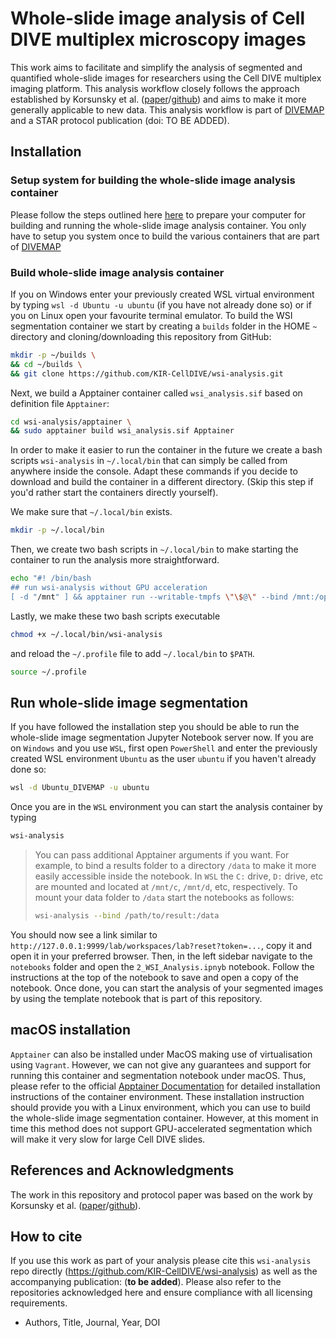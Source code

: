 # Whole-slide image analysis of Cell DIVE multiplex microscopy images

This work aims to facilitate and simplify the analysis of segmented and quantified whole-slide images for researchers using the Cell DIVE multiplex imaging platform. This analysis workflow closely follows the approach established by Korsunsky et al. ([paper](https://doi.org/10.1016%2Fj.medj.2022.05.002)/[github](https://github.com/immunogenomics/fibroblastatlas2022)) and aims to make it more generally applicable to new data. This analysis workflow is part of [DIVEMAP](https://github.com/KIR-CellDIVE/DIVE-MAP) and a STAR protocol publication (doi: TO BE ADDED).

## Installation

### Setup system for building the whole-slide image analysis container
Please follow the steps outlined here [here](https://github.com/KIR-CellDIVE/wsi-analysis) to prepare your computer for building and running the whole-slide image analysis container. You only have to setup you system once to build the various containers that are part of [DIVEMAP](https://github.com/KIR-CellDIVE/DIVE-MAP)

### Build whole-slide image analysis container

If you on Windows enter your previously created WSL virtual environment by typing `wsl -d Ubuntu -u ubuntu` (if you have not already done so) or if you on Linux open your favourite terminal emulator. To build the WSI segmentation container we start by creating a `builds` folder in the HOME `~` directory and cloning/downloading this repository from GitHub: 


```bash
mkdir -p ~/builds \
&& cd ~/builds \
&& git clone https://github.com/KIR-CellDIVE/wsi-analysis.git
```
Next, we build a Apptainer container called `wsi_analysis.sif` based on definition file `Apptainer`:

```bash
cd wsi-analysis/apptainer \
&& sudo apptainer build wsi_analysis.sif Apptainer
```

In order to make it easier to run the container in the future we create a bash scripts `wsi-analysis` in `~/.local/bin` that can simply be called from anywhere inside the console. Adapt these commands if you decide to download and build the container in a different directory. (Skip this step if you'd rather start the containers directly yourself). 

We make sure that `~/.local/bin` exists.
```bash
mkdir -p ~/.local/bin
```
Then, we create two bash scripts in `~/.local/bin` to make starting the container to run the analysis more straightforward.


```bash
echo "#! /bin/bash
## run wsi-analysis without GPU acceleration
[ -d "/mnt" ] && apptainer run --writable-tmpfs \"\$@\" --bind /mnt:/opt/analysis/drives --bind /:/opt/analysis/host $HOME/builds/wsi-analysis/apptainer/wsi_analysis.sif || apptainer run --writable-tmpfs \"\$@\" --bind /:/opt/analysis/host $HOME/builds/wsi-analysis/apptainer/wsi_analysis.sif" > ~/.local/bin/wsi-analysis
```
Lastly, we make these two bash scripts executable

```bash
chmod +x ~/.local/bin/wsi-analysis
```
and reload the `~/.profile` file to add `~/.local/bin` to `$PATH`.
```bash
source ~/.profile
```



## Run whole-slide image segmentation

If you have followed the installation step you should be able to run the whole-slide image segmentation Jupyter Notebook server now. If you are on `Windows` and you use `WSL`, first open `PowerShell` and enter the previously created WSL environment `Ubuntu` as the user `ubuntu` if you haven't already done so:

```bash
wsl -d Ubuntu_DIVEMAP -u ubuntu
```

Once you are in the `WSL` environment you can start the analysis container by typing
```bash
wsi-analysis
```

> You can pass additional Apptainer arguments if you want. For example, to bind a results folder to a directory `/data` to make it more easily accessible inside the notebook. In `WSL` the `C:` drive, `D:` drive, etc are mounted and located at `/mnt/c`, `/mnt/d`, etc, respectively. To mount your data folder to `/data` start the notebooks as follows:
>```bash 
> wsi-analysis --bind /path/to/result:/data
>```
>

You should now see a link similar to `http://127.0.0.1:9999/lab/workspaces/lab?reset?token=...`, copy it and open it in your preferred browser. Then, in the left sidebar navigate to the `notebooks` folder and open the `2_WSI_Analysis.ipnyb` notebook. Follow the instructions at the top of the notebook to save and open a copy of the notebook. Once done, you can start the analysis of your segmented images by using the template notebook that is part of this repository.


## macOS installation
`Apptainer` can also be installed under MacOS making use of virtualisation using `Vagrant`. However, we can not give any guarantees and support for running this container and segmentation notebook under macOS. Thus, please refer to the official [Apptainer Documentation](https://apptainer.org/docs/admin/main/installation.html#mac) for detailed installation instructions of the container environment. These installation instruction should provide you with a Linux environment, which you can use to build the whole-slide image segmentation container. However, at this moment in time this method does not support GPU-accelerated segmentation which will make it very slow for large Cell DIVE slides.


## References and Acknowledgments

The work in this repository and protocol paper was based on the work by Korsunsky et al. ([paper](https://doi.org/10.1016%2Fj.medj.2022.05.002)/[github](https://github.com/immunogenomics/fibroblastatlas2022)).


## How to cite

If you use this work as part of your analysis please cite this `wsi-analysis` repo directly (https://github.com/KIR-CellDIVE/wsi-analysis) as well as the accompanying publication: (**to be added**). Please also refer to the repositories acknowledged here and ensure compliance with all licensing requirements.

* Authors, Title, Journal, Year, DOI
